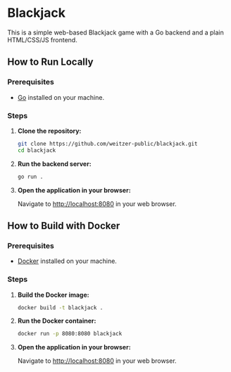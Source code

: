 # Blackjack

This is a simple web-based Blackjack game with a Go backend and a plain HTML/CSS/JS frontend.

## How to Run Locally

### Prerequisites

- [Go](https://golang.org/doc/install) installed on your machine.

### Steps

1. **Clone the repository:**

   ```bash
   git clone https://github.com/weitzer-public/blackjack.git
   cd blackjack
   ```

2. **Run the backend server:**

   ```bash
   go run .
   ```

3. **Open the application in your browser:**

   Navigate to [http://localhost:8080](http://localhost:8080) in your web browser.

## How to Build with Docker

### Prerequisites

- [Docker](https://docs.docker.com/get-docker/) installed on your machine.

### Steps

1. **Build the Docker image:**

   ```bash
   docker build -t blackjack .
   ```

2. **Run the Docker container:**

   ```bash
   docker run -p 8080:8080 blackjack
   ```

3. **Open the application in your browser:**

   Navigate to [http://localhost:8080](http://localhost:8080) in your web browser.
